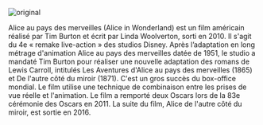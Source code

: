 
![original](https://user-images.githubusercontent.com/86240552/123660071-548c9b80-d801-11eb-848f-7eca2759d4d3.jpg)

Alice au pays des merveilles (Alice in Wonderland) est un film américain réalisé par Tim Burton et écrit par Linda Woolverton, sorti en 2010. Il s'agit du 4e « remake live-action » des studios Disney.
Après l’adaptation en long métrage d'animation Alice au pays des merveilles datée de 1951, le studio a mandaté Tim Burton pour réaliser une nouvelle adaptation des romans de Lewis Carroll, intitulés Les Aventures d'Alice au pays des merveilles (1865) et De l'autre côté du miroir (1871). C'est un gros succès du box-office mondial. Le film utilise une technique de combinaison entre les prises de vue réelle et l'animation. Le film a remporté deux Oscars lors de la 83e cérémonie des Oscars en 2011.
La suite du film, Alice de l'autre côté du miroir, est sortie en 2016.




